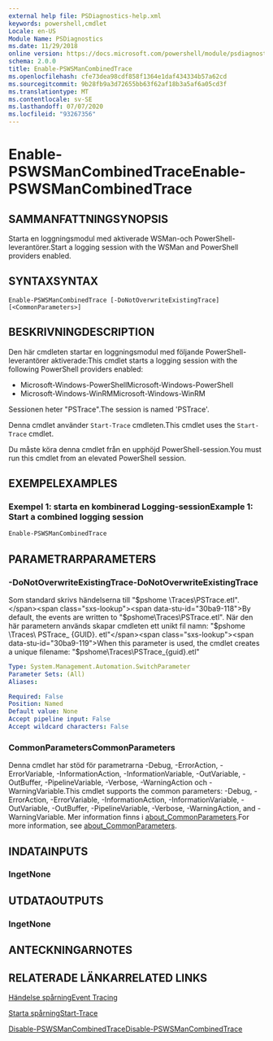 ```yaml
---
external help file: PSDiagnostics-help.xml
keywords: powershell,cmdlet
Locale: en-US
Module Name: PSDiagnostics
ms.date: 11/29/2018
online version: https://docs.microsoft.com/powershell/module/psdiagnostics/enable-pswsmancombinedtrace?view=powershell-6&WT.mc_id=ps-gethelp
schema: 2.0.0
title: Enable-PSWSManCombinedTrace
ms.openlocfilehash: cfe73dea98cdf858f1364e1daf434334b57a62cd
ms.sourcegitcommit: 9b28fb9a3d72655bb63f62af18b3a5af6a05cd3f
ms.translationtype: MT
ms.contentlocale: sv-SE
ms.lasthandoff: 07/07/2020
ms.locfileid: "93267356"
---
```

# <span data-ttu-id="30ba9-103">Enable-PSWSManCombinedTrace</span><span class="sxs-lookup"><span data-stu-id="30ba9-103">Enable-PSWSManCombinedTrace</span></span>

## <span data-ttu-id="30ba9-104">SAMMANFATTNING</span><span class="sxs-lookup"><span data-stu-id="30ba9-104">SYNOPSIS</span></span>
<span data-ttu-id="30ba9-105">Starta en loggningsmodul med aktiverade WSMan-och PowerShell-leverantörer.</span><span class="sxs-lookup"><span data-stu-id="30ba9-105">Start a logging session with the WSMan and PowerShell providers enabled.</span></span>

## <span data-ttu-id="30ba9-106">SYNTAX</span><span class="sxs-lookup"><span data-stu-id="30ba9-106">SYNTAX</span></span>

```
Enable-PSWSManCombinedTrace [-DoNotOverwriteExistingTrace] [<CommonParameters>]
```

## <span data-ttu-id="30ba9-107">BESKRIVNING</span><span class="sxs-lookup"><span data-stu-id="30ba9-107">DESCRIPTION</span></span>

<span data-ttu-id="30ba9-108">Den här cmdleten startar en loggningsmodul med följande PowerShell-leverantörer aktiverade:</span><span class="sxs-lookup"><span data-stu-id="30ba9-108">This cmdlet starts a logging session with the following PowerShell providers enabled:</span></span>

- <span data-ttu-id="30ba9-109">Microsoft-Windows-PowerShell</span><span class="sxs-lookup"><span data-stu-id="30ba9-109">Microsoft-Windows-PowerShell</span></span>
- <span data-ttu-id="30ba9-110">Microsoft-Windows-WinRM</span><span class="sxs-lookup"><span data-stu-id="30ba9-110">Microsoft-Windows-WinRM</span></span>

<span data-ttu-id="30ba9-111">Sessionen heter "PSTrace".</span><span class="sxs-lookup"><span data-stu-id="30ba9-111">The session is named 'PSTrace'.</span></span>

<span data-ttu-id="30ba9-112">Denna cmdlet använder `Start-Trace` cmdleten.</span><span class="sxs-lookup"><span data-stu-id="30ba9-112">This cmdlet uses the `Start-Trace` cmdlet.</span></span>

<span data-ttu-id="30ba9-113">Du måste köra denna cmdlet från en upphöjd PowerShell-session.</span><span class="sxs-lookup"><span data-stu-id="30ba9-113">You must run this cmdlet from an elevated PowerShell session.</span></span>

## <span data-ttu-id="30ba9-114">EXEMPEL</span><span class="sxs-lookup"><span data-stu-id="30ba9-114">EXAMPLES</span></span>

### <span data-ttu-id="30ba9-115">Exempel 1: starta en kombinerad Logging-session</span><span class="sxs-lookup"><span data-stu-id="30ba9-115">Example 1: Start a combined logging session</span></span>

```powershell
Enable-PSWSManCombinedTrace
```

## <span data-ttu-id="30ba9-116">PARAMETRAR</span><span class="sxs-lookup"><span data-stu-id="30ba9-116">PARAMETERS</span></span>

### <span data-ttu-id="30ba9-117">-DoNotOverwriteExistingTrace</span><span class="sxs-lookup"><span data-stu-id="30ba9-117">-DoNotOverwriteExistingTrace</span></span>

<span data-ttu-id="30ba9-118">Som standard skrivs händelserna till "$pshome \Traces\PSTrace.etl".</span><span class="sxs-lookup"><span data-stu-id="30ba9-118">By default, the events are written to "$pshome\Traces\PSTrace.etl".</span></span> <span data-ttu-id="30ba9-119">När den här parametern används skapar cmdleten ett unikt fil namn: "$pshome \Traces\ PSTrace_ {GUID}. etl"</span><span class="sxs-lookup"><span data-stu-id="30ba9-119">When this parameter is used, the cmdlet creates a unique filename: "$pshome\Traces\PSTrace_{guid}.etl"</span></span>

```yaml
Type: System.Management.Automation.SwitchParameter
Parameter Sets: (All)
Aliases:

Required: False
Position: Named
Default value: None
Accept pipeline input: False
Accept wildcard characters: False
```

### <span data-ttu-id="30ba9-120">CommonParameters</span><span class="sxs-lookup"><span data-stu-id="30ba9-120">CommonParameters</span></span>

<span data-ttu-id="30ba9-121">Denna cmdlet har stöd för parametrarna -Debug, -ErrorAction, -ErrorVariable, -InformationAction, -InformationVariable, -OutVariable, -OutBuffer, -PipelineVariable, -Verbose, -WarningAction och -WarningVariable.</span><span class="sxs-lookup"><span data-stu-id="30ba9-121">This cmdlet supports the common parameters: -Debug, -ErrorAction, -ErrorVariable, -InformationAction, -InformationVariable, -OutVariable, -OutBuffer, -PipelineVariable, -Verbose, -WarningAction, and -WarningVariable.</span></span> <span data-ttu-id="30ba9-122">Mer information finns i [about_CommonParameters](https://go.microsoft.com/fwlink/?LinkID=113216).</span><span class="sxs-lookup"><span data-stu-id="30ba9-122">For more information, see [about_CommonParameters](https://go.microsoft.com/fwlink/?LinkID=113216).</span></span>

## <span data-ttu-id="30ba9-123">INDATA</span><span class="sxs-lookup"><span data-stu-id="30ba9-123">INPUTS</span></span>

### <span data-ttu-id="30ba9-124">Inget</span><span class="sxs-lookup"><span data-stu-id="30ba9-124">None</span></span>

## <span data-ttu-id="30ba9-125">UTDATA</span><span class="sxs-lookup"><span data-stu-id="30ba9-125">OUTPUTS</span></span>

### <span data-ttu-id="30ba9-126">Inget</span><span class="sxs-lookup"><span data-stu-id="30ba9-126">None</span></span>

## <span data-ttu-id="30ba9-127">ANTECKNINGAR</span><span class="sxs-lookup"><span data-stu-id="30ba9-127">NOTES</span></span>

## <span data-ttu-id="30ba9-128">RELATERADE LÄNKAR</span><span class="sxs-lookup"><span data-stu-id="30ba9-128">RELATED LINKS</span></span>

[<span data-ttu-id="30ba9-129">Händelse spårning</span><span class="sxs-lookup"><span data-stu-id="30ba9-129">Event Tracing</span></span>](/windows/desktop/ETW/event-tracing-portal)

[<span data-ttu-id="30ba9-130">Starta spårning</span><span class="sxs-lookup"><span data-stu-id="30ba9-130">Start-Trace</span></span>](start-trace.md)

[<span data-ttu-id="30ba9-131">Disable-PSWSManCombinedTrace</span><span class="sxs-lookup"><span data-stu-id="30ba9-131">Disable-PSWSManCombinedTrace</span></span>](Disable-PSWSManCombinedTrace.md)
